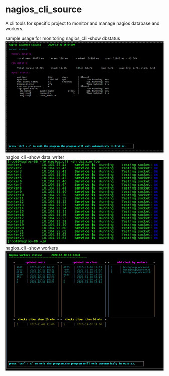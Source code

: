 # nagios_cli_source

A cli tools for specific project to monitor and manage nagios database and workers.

sample usage for monitoring
nagios_cli -show dbstatus 
![screenshot](https://github.com/Haameed/nagios_cli_source/blob/main/dbstatus.jpeg)
nagios_cli -show data_writer
![screenshot](https://github.com/Haameed/nagios_cli_source/blob/main/data_writer.jpeg)
nagios_cli -show workers
![screenshot](https://github.com/Haameed/nagios_cli_source/blob/main/workers.jpeg)

